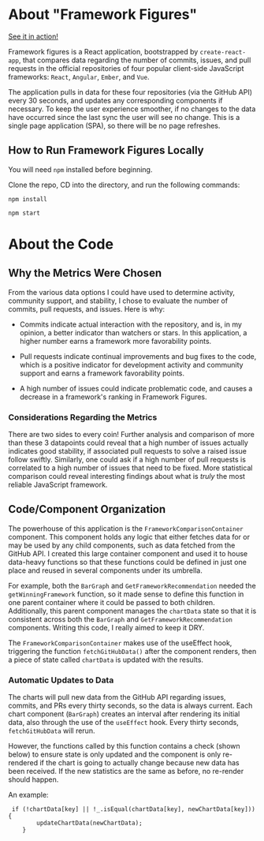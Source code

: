 # About "Framework Figures"
[See it in action!](https://happy-boyd-e33830.netlify.app/)

Framework figures is a React application, bootstrapped by `create-react-app`, that compares data regarding the number of commits, issues, and pull requests in the official repositories of four popular client-side JavaScript frameworks: `React`, `Angular`, `Ember`, and `Vue`.

 The application pulls in data for these four repositories (via the GitHub API) every 30 seconds, and updates any corresponding components if necessary. To keep the user experience smoother, if no changes to the data have occurred since the last sync the user will see no change. This is a single page application (SPA), so there will be no page refreshes.

## How to Run Framework Figures Locally
You will need `npm` installed before beginning.

Clone the repo, CD into the directory, and run the following commands:

`npm install`

`npm start`

# About the Code

## Why the Metrics Were Chosen

From the various data options I could have used to determine activity, community support, and stability, I chose to evaluate the number of commits, pull requests, and issues. Here is why:

- Commits indicate actual interaction with the repository, and is, in my opinion, a better indicator than watchers or stars. In this application, a higher number earns a framework more favorability points.

- Pull requests indicate continual improvements and bug fixes to the code, which is a positive indicator for development activity and community support and earns a framework favorability points.

- A high number of issues could indicate problematic code, and causes a decrease in a framework's ranking in Framework Figures.

### Considerations Regarding the Metrics

There are two sides to every coin! Further analysis and comparison of more than these 3 datapoints could reveal that a high number of issues actually indicates good stability, if associated pull requests to solve a raised issue follow swiftly. Similarly, one could ask if a high number of pull requests is correlated to a high number of issues that need to be fixed. More statistical comparison could reveal interesting findings about what is _truly_ the most reliable JavaScript framework.


## Code/Component Organization
The powerhouse of this application is the `FrameworkComparisonContainer` component. This component holds any logic that either fetches data for or may be used by any child components, such as data fetched from the GitHub API. I created this large container component and used it to house data-heavy functions so that these functions could be defined in just one place and reused in several components under its umbrella. 

For example, both the `BarGraph` and `GetFrameworkRecommendation` needed the `getWinningFramework` function, so it made sense to define this function in one parent container where it could be passed to both children. Additionally, this parent component manages the `chartData` state so that it is consistent across both the `BarGraph` and `GetFrameworkRecommendation` components. Writing this code, I really aimed to keep it DRY.

The `FrameworkComparisonContainer` makes use of the useEffect hook, triggering the function `fetchGitHubData()` after the component renders, then a piece of state called `chartData` is updated with the results.

### Automatic Updates to Data
The charts will pull new data from the GitHub API regarding issues, commits, and PRs every thirty seconds, so the data is always current. Each chart component (`BarGraph`) creates an interval after rendering its initial data, also through the use of the `useEffect` hook. Every thirty seconds, `fetchGitHubData` will rerun. 

However, the functions called by this function contains a check (shown below) to ensure state is only updated and the component is only re-rendered if the chart is going to actually change because new data has been received. If the new statistics are the same as before, no re-render should happen.

An example:
```
 if (!chartData[key] || !_.isEqual(chartData[key], newChartData[key])) {
        updateChartData(newChartData);
    } 
```
